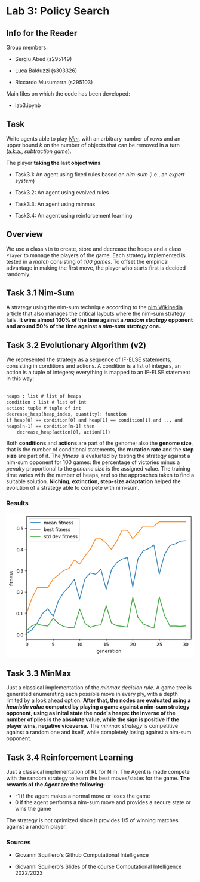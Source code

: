 # Lab 3: Policy Search

## Info for the Reader

Group members:

- Sergiu Abed (s295149)

- Luca Balduzzi (s303326)

- Riccardo Musumarra (s295103)

Main files on which the code has been developed:

- lab3.ipynb

## Task

Write agents able to play [*Nim*](https://en.wikipedia.org/wiki/Nim), with an arbitrary number of rows and an upper bound $k$ on the number of objects that can be removed in a turn (a.k.a., *subtraction game*).

The player **taking the last object wins**.

- Task3.1: An agent using fixed rules based on *nim-sum* (i.e., an *expert system*)

- Task3.2: An agent using evolved rules

- Task3.3: An agent using minmax

- Task3.4: An agent using reinforcement learning

## Overview

We use a class ```Nim``` to create, store and decrease the heaps and a class ```Player``` to manage the players of the game. Each strategy implemented is tested in a *match* consisting of *100 games*. To offset the empirical advantage in making the first move, the player who starts first is decided randomly.

## Task 3.1 Nim-Sum

A strategy using the nim-sum technique according to the [nim Wikipedia article](https://en.wikipedia.org/wiki/Nim) that also manages the critical layouts where the nim-sum strategy fails. **It wins almost 100% of the time against a *random strategy* opponent and around 50% of the time against a *nim-sum strategy* one.**

## Task 3.2 Evolutionary Algorithm (v2)

We represented the strategy as a sequence of IF-ELSE statements, consisting in conditions and actions. A condition is a list of integers, an action is a tuple of integers; everything is mapped to an IF-ELSE statement in this way: <br/>

```

heaps : list # list of heaps
condition : list # list of int
action: tuple # tuple of int
decrease_heap(heap_index, quantity): function
if heap[0] == condition[0] and heap[1] == condition[1] and ... and heaps[n-1] == condition[n-1] then
    decrease_heap(action[0], action[1])
```

Both **conditions** and **actions** are part of the genome; also the **genome size**, that is the number of conditional statements, the **mutation rate** and the **step size** are part of it. The *fitness* is evaluated by testing the strategy against a nim-sum opponent for 100 games: the percentage of victories minus a *penalty* proportional to the *genome size* is the assigned value. The training time varies with the number of heaps, and so the approaches taken to find a suitable solution. **Niching, extinction, step-size adaptation** helped the evolution of a strategy able to compete with nim-sum.

### Results

![Results](results.png)

## Task 3.3 MinMax

Just a classical implementation of the *minmax decision rule*. A game tree is generated enumerating each possible move in every ply, with a depth limited by a look ahead option. **After that, the nodes are evaluated using a *heuristic value* computed by playing a game against a nim-sum strategy opponent, using as inital state the node's heaps: the inverse of the number of plies is the absolute value, while the sign is positive if the player wins, negative viceversa.** The *minmax strategy* is competitive against a random one and itself, while completely losing against a nim-sum opponent.

## Task 3.4 Reinforcement Learning

Just a classical implementation of RL for Nim. The Agent is made compete with the random strategy to learn the best moves/states for the game. **The rewards of the *Agent* are the following:**

- -1 if the agent makes a normal move or loses the game
- 0 if the agent performs a nim-sum move and provides a secure state or wins the game

The strategy is not optimized since it provides 1/5 of winning matches against a random player.

### Sources

- Giovanni Squillero's Github Computational Intelligence

- Giovanni Squillero's Slides of the course Computational Intelligence 2022/2023
